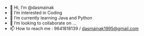 - 👋 Hi, I’m @dasmainak
- 👀 I’m interested in Coding
- 🌱 I’m currently learning Java and Python
- 💞️ I’m looking to collaborate on ...
- 📫 How to reach me : 9641818139 / dasmainak1995@gmail.com

<!---
dasmainak/dasmainak is a ✨ special ✨ repository because its `README.md` (this file) appears on your GitHub profile.
You can click the Preview link to take a look at your changes.
--->
